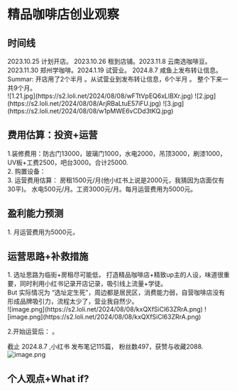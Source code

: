 <h1> 精品咖啡店创业观察 </h1>

<h2> 时间线 </h2>
2023.10.25 计划开店。 2023.10.26 租到店铺。2023.11.8 云南选咖啡豆。2023.11.30 郑州学咖啡。2024.1.19 试营业。 2024.8.7 咸鱼上发布转让信息。 <br>
Summar: 开店用了2个半月 。从试营业到发布转让信息，6个半月 。 整个下来一共9个月。<br>
![1.21.jpg](https://s2.loli.net/2024/08/08/wFTtVpEQ6xLlBXr.jpg)
![2.jpg](https://s2.loli.net/2024/08/08/ArjRBaLtuE57iFU.jpg)
![3.jpg](https://s2.loli.net/2024/08/08/w1pMWE6vCDd3tKQ.jpg)
<h2> 费用估算：投资+运营 </h2>
1.装修费用：防古门13000，玻璃门1000，水电2000，吊顶3000，刷漆1000，UV板+工费2500，吧台3000。合计25000.<br>
2. 购置设备：  <br>
3. 运营费用估算： 房租1500元/月(他小红书上说是2000元，我猜因为店面仅有30平)。 水电500元/月。工资3000元/月。每月运营费用为5000元。 <br>
<h2> 盈利能力预测</h2>
1. 月运营费用为5000元，

<h2> 运营思路+补救措施</h2>
1. 选址思路为临街+房租尽可能低， 打造精品咖啡店+精致up主的人设，味道很重要，同时利用小红书记录开店记录，吸引线上流量+学徒。<br>
But 实际情况为 “选址定生死”，周边都是居民区，消费能力弱，自营咖啡店没有形成品牌吸引力，流程太少了，营业我自然少。<br>
![image.png](https://s2.loli.net/2024/08/08/kxQXfSiCl63ZRrA.png)
![image.png](https://s2.loli.net/2024/08/08/kxQXfSiCl63ZRrA.png) <br>

2.开始运营后： 。 <br>

截止 2024.8.7 ,小红书 发布笔记115篇， 粉丝数497，获赞与收藏2088.<br>
![image.png](https://s2.loli.net/2024/08/08/J8euvzS5sFBjhYW.png)
<h2> 个人观点+What if? </h2>
